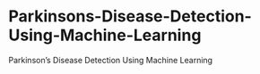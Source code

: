 # Parkinsons-Disease-Detection-Using-Machine-Learning
Parkinson’s Disease Detection Using Machine Learning
